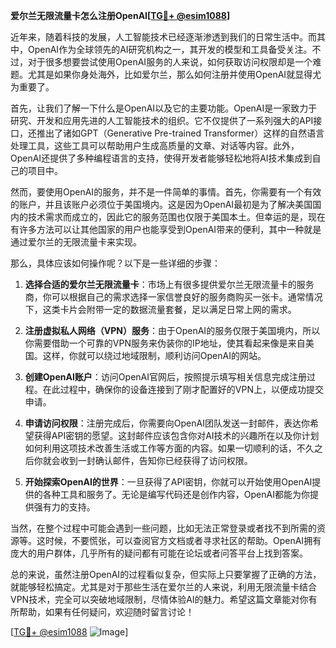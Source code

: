 **爱尔兰无限流量卡怎么注册OpenAI[[TG💪+ @esim1088](https://t.me/s/esim1088)]**

近年来，随着科技的发展，人工智能技术已经逐渐渗透到我们的日常生活中。而其中，OpenAI作为全球领先的AI研究机构之一，其开发的模型和工具备受关注。不过，对于很多想要尝试使用OpenAI服务的人来说，如何获取访问权限却是一个难题。尤其是如果你身处海外，比如爱尔兰，那么如何注册并使用OpenAI就显得尤为重要了。

首先，让我们了解一下什么是OpenAI以及它的主要功能。OpenAI是一家致力于研究、开发和应用先进的人工智能技术的组织。它不仅提供了一系列强大的API接口，还推出了诸如GPT（Generative Pre-trained Transformer）这样的自然语言处理工具，这些工具可以帮助用户生成高质量的文章、对话等内容。此外，OpenAI还提供了多种编程语言的支持，使得开发者能够轻松地将AI技术集成到自己的项目中。

然而，要使用OpenAI的服务，并不是一件简单的事情。首先，你需要有一个有效的账户，并且该账户必须位于美国境内。这是因为OpenAI最初是为了解决美国国内的技术需求而成立的，因此它的服务范围也仅限于美国本土。但幸运的是，现在有许多方法可以让其他国家的用户也能享受到OpenAI带来的便利，其中一种就是通过爱尔兰的无限流量卡来实现。

那么，具体应该如何操作呢？以下是一些详细的步骤：

1. **选择合适的爱尔兰无限流量卡**：市场上有很多提供爱尔兰无限流量卡的服务商，你可以根据自己的需求选择一家信誉良好的服务商购买一张卡。通常情况下，这类卡片会附带一定的数据流量套餐，足以满足日常上网的需求。

2. **注册虚拟私人网络（VPN）服务**：由于OpenAI的服务仅限于美国境内，所以你需要借助一个可靠的VPN服务来伪装你的IP地址，使其看起来像是来自美国。这样，你就可以绕过地域限制，顺利访问OpenAI的网站。

3. **创建OpenAI账户**：访问OpenAI官网后，按照提示填写相关信息完成注册过程。在此过程中，确保你的设备连接到了刚才配置好的VPN上，以便成功提交申请。

4. **申请访问权限**：注册完成后，你需要向OpenAI团队发送一封邮件，表达你希望获得API密钥的愿望。这封邮件应该包含你对AI技术的兴趣所在以及你计划如何利用这项技术改善生活或工作等方面的内容。如果一切顺利的话，不久之后你就会收到一封确认邮件，告知你已经获得了访问权限。

5. **开始探索OpenAI的世界**：一旦获得了API密钥，你就可以开始使用OpenAI提供的各种工具和服务了。无论是编写代码还是创作内容，OpenAI都能为你提供强有力的支持。

当然，在整个过程中可能会遇到一些问题，比如无法正常登录或者找不到所需的资源等。这时候，不要慌张，可以查阅官方文档或者寻求社区的帮助。OpenAI拥有庞大的用户群体，几乎所有的疑问都有可能在论坛或者问答平台上找到答案。

总的来说，虽然注册OpenAI的过程看似复杂，但实际上只要掌握了正确的方法，就能够轻松搞定。尤其是对于那些生活在爱尔兰的人来说，利用无限流量卡结合VPN技术，完全可以突破地域限制，尽情体验AI的魅力。希望这篇文章能对你有所帮助，如果有任何疑问，欢迎随时留言讨论！

[[TG💪+ @esim1088](https://t.me/s/esim1088) ![Image](https://i.postimg.cc/4NQfJmqS/Snipaste-2025-05-13-00-14-12.png)]